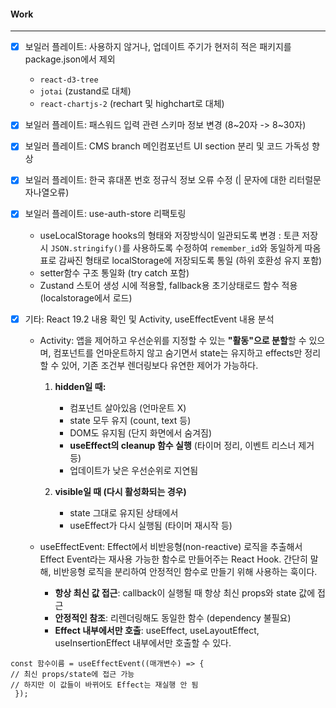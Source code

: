 

#### Work
---
- [x] 보일러 플레이트: 사용하지 않거나, 업데이트 주기가 현저히 적은 패키지를 package.json에서 제외
	- `react-d3-tree`
	- `jotai` (zustand로 대체)
	- `react-chartjs-2` (rechart 및 highchart로 대체)

- [x] 보일러 플레이트: 패스워드 입력 관련 스키마 정보 변경 (8~20자 -> 8~30자)
- [x] 보일러 플레이트: CMS branch 메인컴포넌트 UI section 분리 및 코드 가독성 향상
- [x] 보일러 플레이트: 한국 휴대폰 번호 정규식 정보 오류 수정 (| 문자에 대한 리터럴문자나열오류)
- [x] 보일러 플레이트: use-auth-store 리팩토링
	- useLocalStorage hooks의 형태와 저장방식이 일관되도록 변경 : 토큰 저장 시 `JSON.stringify()`를 사용하도록 수정하여 `remember_id`와 동일하게 따옴표로 감싸진 형태로 localStorage에 저장되도록 통일 (하위 호환성 유지 포함)
	- setter함수 구조 통일화 (try catch 포함)
	- Zustand 스토어 생성 시에 적용할, fallback용 초기상태로드 함수 적용 (localstorage에서 로드)

- [x] 기타: React 19.2 내용 확인 및 Activity, useEffectEvent 내용 분석
	- Activity: 앱을 제어하고 우선순위를 지정할 수 있는 **"활동"으로 분할**할 수 있으며, 컴포넌트를 언마운트하지 않고 숨기면서 state는 유지하고 effects만 정리할 수 있어, 기존 조건부 렌더링보다 유연한 제어가 가능하다. 
		1. **hidden일 때:**
			- 컴포넌트 살아있음 (언마운트 X)
			- state 모두 유지 (count, text 등)
			- DOM도 유지됨 (단지 화면에서 숨겨짐)
			- **useEffect의 cleanup 함수 실행** (타이머 정리, 이벤트 리스너 제거 등)
			- 업데이트가 낮은 우선순위로 지연됨
		
		2. **visible일 때 (다시 활성화되는 경우)**
			- state 그대로 유지된 상태에서
			- useEffect가 다시 실행됨 (타이머 재시작 등)
		
	- useEffectEvent: Effect에서 비반응형(non-reactive) 로직을 추출해서 Effect Event라는 재사용 가능한 함수로 만들어주는 React Hook. 간단히 말해, 비반응형 로직을 분리하여 안정적인 함수로 만들기 위해 사용하는 훅이다.
		- **항상 최신 값 접근**: callback이 실행될 때 항상 최신 props와 state 값에 접근
		- **안정적인 참조**: 리렌더링해도 동일한 함수 (dependency 불필요)
		- **Effect 내부에서만 호출**: useEffect, useLayoutEffect, useInsertionEffect 내부에서만 호출할 수 있다.

```
const 함수이름 = useEffectEvent((매개변수) => { 
// 최신 props/state에 접근 가능 
// 하지만 이 값들이 바뀌어도 Effect는 재실행 안 됨
 });
```